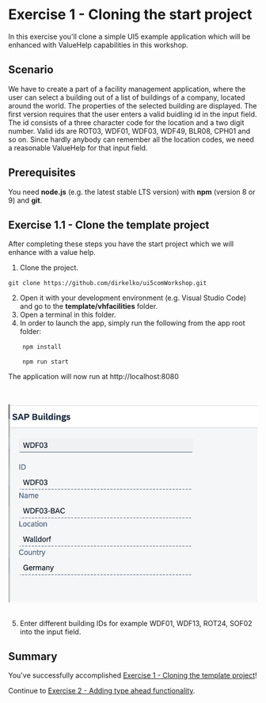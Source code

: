 # Exercise 1 - Cloning the start project

In this exercise you'll clone a simple UI5 example application which will be enhanced with ValueHelp capabilities in this workshop.

## Scenario

We have to create a part of a facility management application, where the user can select a building out of a list of buildings of a company, located around the world. The properties of the selected building are displayed. 
The first version requires that the user enters a valid buidling id in the input field. The id consists of a three character code for the location and a two digit number. Valid ids are ROT03, WDF01, WDF03, WDF49, BLR08, CPH01 and so on. Since hardly anybody can remember all the location codes, we need a reasonable ValueHelp for that input field. 

## Prerequisites

You need **node.js** (e.g. the latest stable LTS version) with **npm** (version 8 or 9) and **git**.

## Exercise 1.1 - Clone the template project

After completing these steps you have the start project which we will enhance with a value help.

1. Clone the project.
```
git clone https://github.com/dirkelko/ui5comWorkshop.git
```
2. Open it with your development environment (e.g. Visual Studio Code) and go to the **template/vhfacilities** folder.
3. Open a terminal in this folder.
4. In order to launch the app, simply run the following from the app root folder:
```
    npm install
```
```
    npm run start
```
The application will now run at http://localhost:8080

<br><br>![](images/01-01.png)<br><br>

5. Enter different building IDs for example WDF01, WDF13, ROT24, SOF02 into the input field.

## Summary

You've successfully accomplished [Exercise 1 - Cloning the template project](#exercise-1---cloning-the-template-project)!

Continue to [Exercise 2 - Adding type ahead functionality](../ex2/README.md).